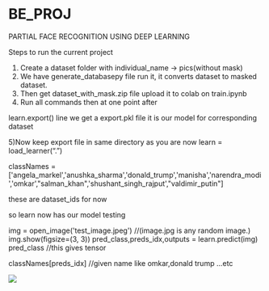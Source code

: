 # BE_PROJ
PARTIAL FACE RECOGNITION USING DEEP LEARNING

Steps to run the current project

1) Create a dataset folder with individual_name -> pics(without mask)
2) We have generate_databasepy file run it, it converts dataset to masked dataset.
3) Then get dataset_with_mask.zip file upload it to colab on train.ipynb
4) Run all commands then at one point after

learn.export() line we get a export.pkl file it is our model for corresponding dataset

5)Now keep export file in same directory as you are now
learn = load_learner(“.”)

classNames = ['angela_markel','anushka_sharma','donald_trump','manisha','narendra_modi','omkar',"salman_khan",'shushant_singh_rajput',"valdimir_putin"]

these are dataset_ids for now


so learn now has our model testing

img = open_image('test_image.jpeg')
//(image.jpg is any random image.)
img.show(figsize=(3, 3))
pred_class,preds_idx,outputs = learn.predict(img)
pred_class //this gives tensor

classNames[preds_idx]	//given name like omkar,donald trump ...etc

![](https://github.com/Omkar2310/BE_PROJ/blob/main/BE_PROJ_DEMO2.gif)
